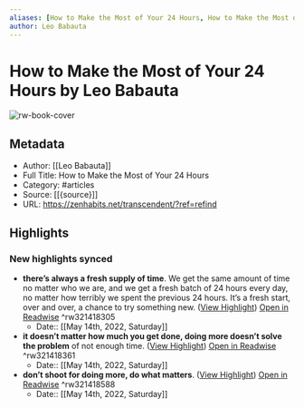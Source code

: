 ```yaml
---
aliases: [How to Make the Most of Your 24 Hours, How to Make the Most of Your 24 Hours]
author: Leo Babauta
---
```

# How to Make the Most of Your 24 Hours by Leo Babauta

![rw-book-cover](https://zenhabits.net/wp-content/uploads/2022/01/frank-mckenna-OD9EOzfSOh0-unsplash-scaled.jpg)

## Metadata
- Author: [[Leo Babauta]]
- Full Title: How to Make the Most of Your 24 Hours
- Category: #articles
- Source: [[{source}]]
- URL: https://zenhabits.net/transcendent/?ref=refind

## Highlights
### New highlights synced
- **there’s always a fresh supply of time**. We get the same amount of time no matter who we are, and we get a fresh batch of 24 hours every day, no matter how terribly we spent the previous 24 hours. It’s a fresh start, over and over, a chance to try something new. ([View Highlight](https://read.readwise.io/read/01g31k2qgagray8qx4h73cdg9f)) [Open in Readwise](https://readwise.io/open/321418305) ^rw321418305
    - Date:: [[May 14th, 2022, Saturday]]
- **it doesn’t matter how much you get done, doing more doesn’t solve the problem** of not enough time. ([View Highlight](https://read.readwise.io/read/01g31k3x5513j2wd0m856dbgv3)) [Open in Readwise](https://readwise.io/open/321418361) ^rw321418361
    - Date:: [[May 14th, 2022, Saturday]]
- **don’t shoot for doing more, do what matters**. ([View Highlight](https://read.readwise.io/read/01g31k76sen944xk2896yj2qev)) [Open in Readwise](https://readwise.io/open/321418588) ^rw321418588
    - Date:: [[May 14th, 2022, Saturday]]

